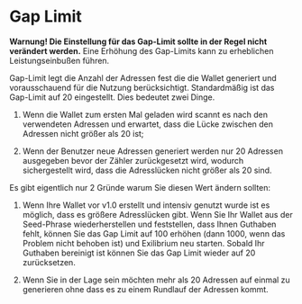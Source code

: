 # Gap Limit

**Warnung! Die Einstellung für das Gap-Limit sollte in der Regel nicht verändert werden.** Eine Erhöhung des Gap-Limits kann zu erheblichen Leistungseinbußen führen.

Gap-Limit legt die Anzahl der Adressen fest die die Wallet generiert und vorausschauend für die Nutzung berücksichtigt. Standardmäßig ist das Gap-Limit auf 20 eingestellt. Dies bedeutet zwei Dinge.

  1. Wenn die Wallet zum ersten Mal geladen wird scannt es nach den verwendeten Adressen und erwartet, dass die Lücke zwischen den Adressen nicht größer als 20 ist;

  2. Wenn der Benutzer neue Adressen generiert werden nur 20 Adressen ausgegeben bevor der Zähler zurückgesetzt wird, wodurch sichergestellt wird, dass die Adresslücken nicht größer als 20 sind.

Es gibt eigentlich nur 2 Gründe warum Sie diesen Wert ändern sollten:

  1. Wenn Ihre Wallet vor v1.0 erstellt und intensiv genutzt wurde ist es möglich, dass es größere Adresslücken gibt.  Wenn Sie Ihr Wallet aus der Seed-Phrase wiederherstellen und feststellen, dass Ihnen Guthaben fehlt, können Sie das Gap Limit auf 100 erhöhen (dann 1000, wenn das Problem nicht behoben ist) und Exilibrium neu starten. Sobald Ihr Guthaben bereinigt ist können Sie das Gap Limit wieder auf 20 zurücksetzen.

  2. Wenn Sie in der Lage sein möchten mehr als 20 Adressen auf einmal zu generieren ohne dass es zu einem Rundlauf der Adressen kommt.

